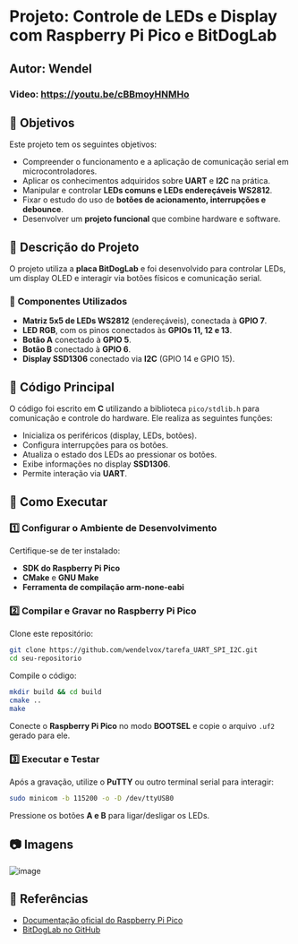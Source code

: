# Projeto: Controle de LEDs e Display com Raspberry Pi Pico e BitDogLab

## Autor: Wendel
### Video: https://youtu.be/cBBmoyHNMHo
## 📌 Objetivos

Este projeto tem os seguintes objetivos:

- Compreender o funcionamento e a aplicação de comunicação serial em microcontroladores.
- Aplicar os conhecimentos adquiridos sobre **UART** e **I2C** na prática.
- Manipular e controlar **LEDs comuns e LEDs endereçáveis WS2812**.
- Fixar o estudo do uso de **botões de acionamento, interrupções e debounce**.
- Desenvolver um **projeto funcional** que combine hardware e software.

## 📝 Descrição do Projeto

O projeto utiliza a **placa BitDogLab** e foi desenvolvido para controlar LEDs, um display OLED e interagir via botões físicos e comunicação serial.

### 🔧 **Componentes Utilizados**

- **Matriz 5x5 de LEDs WS2812** (endereçáveis), conectada à **GPIO 7**.
- **LED RGB**, com os pinos conectados às **GPIOs 11, 12 e 13**.
- **Botão A** conectado à **GPIO 5**.
- **Botão B** conectado à **GPIO 6**.
- **Display SSD1306** conectado via **I2C** (GPIO 14 e GPIO 15).

## 📜 Código Principal

O código foi escrito em **C** utilizando a biblioteca `pico/stdlib.h` para comunicação e controle do hardware. Ele realiza as seguintes funções:

- Inicializa os periféricos (display, LEDs, botões).
- Configura interrupções para os botões.
- Atualiza o estado dos LEDs ao pressionar os botões.
- Exibe informações no display **SSD1306**.
- Permite interação via **UART**.

## 🚀 Como Executar

### 1️⃣ **Configurar o Ambiente de Desenvolvimento**
Certifique-se de ter instalado:
- **SDK do Raspberry Pi Pico**
- **CMake** e **GNU Make**
- **Ferramenta de compilação arm-none-eabi**

### 2️⃣ **Compilar e Gravar no Raspberry Pi Pico**

Clone este repositório:
```bash
git clone https://github.com/wendelvox/tarefa_UART_SPI_I2C.git
cd seu-repositorio
```

Compile o código:
```bash
mkdir build && cd build
cmake ..
make
```

Conecte o **Raspberry Pi Pico** no modo **BOOTSEL** e copie o arquivo `.uf2` gerado para ele.

### 3️⃣ **Executar e Testar**
Após a gravação, utilize o **PuTTY** ou outro terminal serial para interagir:
```bash
sudo minicom -b 115200 -o -D /dev/ttyUSB0
```
Pressione os botões **A e B** para ligar/desligar os LEDs.

## 📷 Imagens 
![image](https://github.com/user-attachments/assets/0e81d643-72ad-4562-bcc5-e0622b92a482)


## 🔗 Referências
- [Documentação oficial do Raspberry Pi Pico](https://www.raspberrypi.com/documentation/microcontrollers/)
- [BitDogLab no GitHub](https://github.com/bitdoglab)
